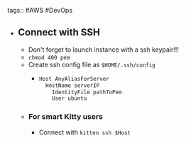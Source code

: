 tags:: #AWS #DevOps

- ## Connect with SSH
	- Don't forget to launch instance with a ssh keypair!!!
	- `chmod 400 pem`
	- Create ssh config file as `$HOME/.ssh/config`
		- ```bash
		  Host AnyAliasForServer
		  	HostName serverIP
		      IdentityFile pathToPem
		      User ubuntu
		  ```
	- ### For smart Kitty users
		- Connect with `kitten ssh $Host`
